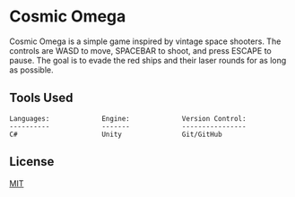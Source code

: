 # Cosmic Omega
Cosmic Omega is a simple game inspired by vintage space shooters. The controls are WASD to move, SPACEBAR to shoot, and press ESCAPE to pause. The goal is to evade the red ships and their laser rounds for as long as possible.

## Tools Used
```
Languages:             Engine:             Version Control:
----------             -------             ----------------
C#                     Unity               Git/GitHub

```

## License
[MIT ](https://choosealicense.com/licenses/mit/)